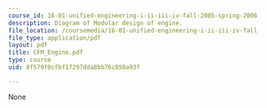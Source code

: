 ```yaml
---
course_id: 16-01-unified-engineering-i-ii-iii-iv-fall-2005-spring-2006
description: Diagram of Modular design of engine.
file_location: /coursemedia/16-01-unified-engineering-i-ii-iii-iv-fall-2005-spring-2006/8f579f0cfbf17297dda8bb76c850a93f_CFM_Engine.pdf
file_type: application/pdf
layout: pdf
title: CFM_Engine.pdf
type: course
uid: 8f579f0cfbf17297dda8bb76c850a93f

---
```

None